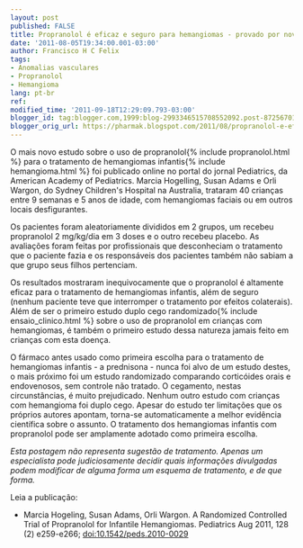 ```yaml
---
layout: post
published: FALSE
title: Propranolol é eficaz e seguro para hemangiomas - provado por novo estudo
date: '2011-08-05T19:34:00.001-03:00'
author: Francisco H C Felix
tags:
- Anomalias vasculares
- Propranolol
- Hemangioma
lang: pt-br
ref:
modified_time: '2011-09-18T12:29:09.793-03:00'
blogger_id: tag:blogger.com,1999:blog-2993346515708552092.post-872567013934911749
blogger_orig_url: https://pharmak.blogspot.com/2011/08/propranolol-e-eficaz-e-seguro-para.html
---
```


O mais novo estudo sobre o uso de propranolol{% include propranolol.html %} para o tratamento de hemangiomas infantis{% include hemangioma.html %} foi publicado online no portal do jornal Pediatrics, da American Academy of Pediatrics. Marcia Hogelling, Susan Adams e Orli Wargon, do Sydney Children's Hospital na Australia, trataram 40 crianças entre 9 semanas e 5 anos de idade, com hemangiomas faciais ou em outros locais desfigurantes.
<!--more-->

Os pacientes foram aleatoriamente divididos em 2 grupos, um recebeu propranolol 2 mg/kg/dia em 3 doses e o outro recebeu placebo. As avaliações foram feitas por profissionais que desconheciam o tratamento que o paciente fazia e os responsáveis dos pacientes também não sabiam a que grupo seus filhos pertenciam.

Os resultados mostraram inequivocamente que o propranolol é altamente eficaz para o tratamento de hemangiomas infantis, além de seguro (nenhum paciente teve que interromper o tratamento por efeitos colaterais). Além de ser o primeiro estudo duplo cego randomizado{% include ensaio_clinico.html %} sobre o uso de propranolol em crianças com hemangiomas, é também o primeiro estudo dessa natureza jamais feito em crianças com esta doença.

O fármaco antes usado como primeira escolha para o tratamento de hemangiomas infantis - a prednisona - nunca foi alvo de um estudo destes, o mais próximo foi um estudo randomizado comparando corticóides orais e endovenosos, sem controle não tratado. O cegamento, nestas circunstâncias, é muito prejudicado. Nenhum outro estudo com crianças com hemangioma foi duplo cego. Apesar do estudo ter limitações que os próprios autores apontam, torna-se automaticamente a melhor evidência científica sobre o assunto. O tratamento dos hemangiomas infantis com propranolol pode ser amplamente adotado como primeira escolha.

_Esta postagem não representa sugestão de tratamento. Apenas um especialista pode judiciosamente decidir quais informações divulgadas podem modificar de alguma forma um esquema de tratamento, e de que forma._

Leia a publicação:
- Marcia Hogeling, Susan Adams, Orli Wargon. A Randomized Controlled Trial of Propranolol for Infantile Hemangiomas. Pediatrics Aug 2011, 128 (2) e259-e266; [doi:10.1542/peds.2010-0029](https://doi.org/10.1542/peds.2010-0029)
